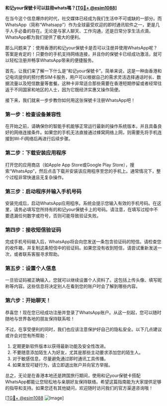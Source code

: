 **和记your保號卡可以註冊whats嗎？[[TG💪+ @esim1088](https://t.me/s/esim1088)]**

在当今这个信息爆炸的时代，社交媒体已经成为我们生活中不可或缺的一部分。而WhatsApp（简称“Whatsapp”）作为全球最受欢迎的即时通讯软件之一，更是几乎人手必备的存在。无论是与家人聊天、工作沟通，还是日常分享生活点滴，WhatsApp都为我们提供了极大的便利。

那么问题来了：使用香港的和记your保號卡是否可以注册并使用WhatsApp呢？答案是肯定的！只要你的手机支持网络连接，并且你的保號卡已经成功激活，就可以轻松注册并畅享WhatsApp带来的便捷服务。

首先，让我们来了解一下什么是“和记your保號卡”。简单来说，这是一种由香港和记电讯提供的预付费SIM卡服务，用户可以根据自己的需求灵活选择通话时长、数据流量以及短信数量等套餐。这种卡非常适合那些需要在香港短期停留或者经常往返于不同国家和地区的人士，因为它既经济实惠又操作简便。

接下来，我们就来一步步教你如何用这张保號卡注册WhatsApp吧！

### 第一步：检查设备兼容性

在开始之前，请确保你的智能手机能够正常运行最新的操作系统版本，并且具备良好的网络连接条件。如果您的手机无法直接通过蜂窝网络上网，则需要先将手机连接到Wi-Fi网络后再进行后续步骤。

### 第二步：下载安装应用程序

打开您的应用商店（如Apple App Store或Google Play Store），搜索“WhatsApp”，然后点击下载并安装该应用程序至您的手机上。通常情况下，整个过程非常快速且无复杂操作。

### 第三步：启动程序并输入手机号码

安装完成后，启动WhatsApp应用程序。系统会提示您输入有效的手机号码。在这里，请务必填写您所持有的和记your保號卡上的号码。请注意，在填写过程中不要遗漏任何数字或符号，否则可能导致验证失败。

### 第四步：接收短信验证码

完成手机号码输入后，WhatsApp将会向您发送一条包含验证码的短信。请检查您的收件箱，并复制这条短信中的验证码。如果您没有收到短信，请尝试重新发送一次，或者联系客服寻求帮助。

### 第五步：设置个人信息

一旦验证码被正确输入，您就可以继续设置个人资料了。这包括上传头像、填写昵称等内容。这些信息将决定别人在看到您的账户时会了解到哪些内容。

### 第六步：开始聊天！

恭喜您！现在您已经成功注册并登录了WhatsApp账户。从这一刻起，您可以随时随地与世界各地的朋友保持联系啦！

不过，在享受便利的同时，我们也应该注意保护好自己的隐私安全。以下几点建议或许会对您有所帮助：

1. 定期更新软件版本以获得最新功能及安全性改进。
2. 不要随意添加陌生人为好友，尤其是那些主动要求添加您的陌生人。
3. 对于敏感信息，尽量避免通过即时通讯工具传播。
4. 如果发现可疑行为，请立即退出账户并向官方举报。

总之，无论是在香港本地还是跨国旅行期间，使用和记your保號卡搭配WhatsApp都能让您轻松地与亲朋好友保持联络。希望这篇指南能为大家提供足够的指导和支持。如果您还有其他疑问，欢迎随时访问我们的官方渠道咨询哦！

[[TG💪+ @esim1088](https://t.me/s/esim1088) ![Image](https://i.postimg.cc/4NQfJmqS/Snipaste-2025-05-13-00-14-12.png)]